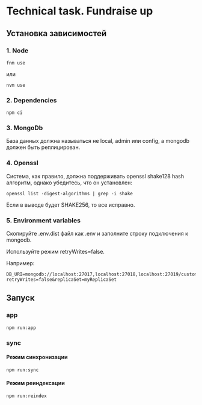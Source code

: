 # Technical task. Fundraise up

## Установка зависимостей
### 1. Node
```
fnm use
```
или
```
nvm use
```

### 2. Dependencies
```
npm ci
```

### 3. MongoDb
База данных должна называться не local, admin или config, а mongodb должен быть реплицирован.

### 4. Openssl
Система, как правило, должна поддерживать openssl shake128 hash алгоритм, однако убедитесь, что он установлен:
```
openssl list -digest-algorithms | grep -i shake
```
Если в выводе будет SHAKE256, то все исправно.

### 5. Environment variables
Скопируйте .env.dist файл как .env и заполните строку подключения к mongodb.

Используйте режим retryWrites=false.

Например:
```
DB_URI=mongodb://localhost:27017,localhost:27018,localhost:27019/customers?retryWrites=false&replicaSet=myReplicaSet
```

## Запуск
### app
```
npm run:app
```

### sync
#### Режим синхронизации
```
npm run:sync
```
#### Режим реиндексации
```
npm run:reindex
```